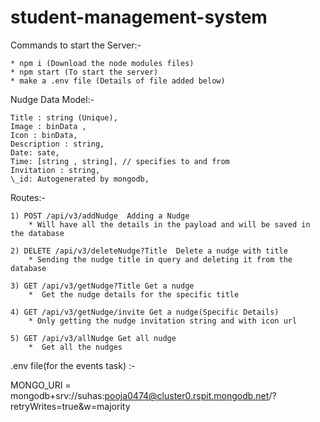 # student-management-system

Commands to start the Server:-

    * npm i (Download the node modules files)
    * npm start (To start the server)
    * make a .env file (Details of file added below)

Nudge Data Model:-

    Title : string (Unique),
    Image : binData ,
    Icon : binData,
    Description : string,
    Date: sate,
    Time: [string , string], // specifies to and from
    Invitation : string,
    \_id: Autogenerated by mongodb,

Routes:-

    1) POST /api/v3/addNudge  Adding a Nudge
        * Will have all the details in the payload and will be saved in the database

    2) DELETE /api/v3/deleteNudge?Title  Delete a nudge with title
        * Sending the nudge title in query and deleting it from the database
    
    3) GET /api/v3/getNudge?Title Get a nudge
        *  Get the nudge details for the specific title

    4) GET /api/v3/getNudge/invite Get a nudge(Specific Details)
        * Only getting the nudge invitation string and with icon url
    
    5) GET /api/v3/allNudge Get all nudge
        *  Get all the nudges 
       

.env file(for the events task) :-

MONGO_URI = mongodb+srv://suhas:pooja0474@cluster0.rspit.mongodb.net/?retryWrites=true&w=majority
